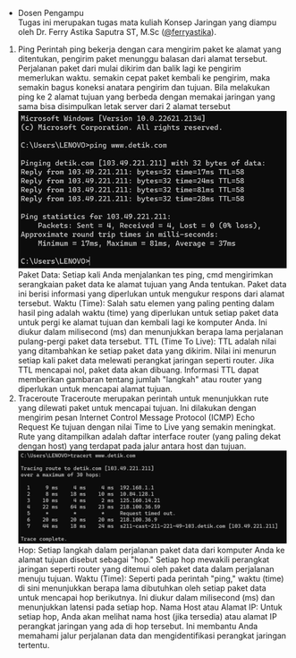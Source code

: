 * Dosen Pengampu  
Tugas ini merupakan tugas mata kuliah Konsep Jaringan yang diampu oleh Dr. Ferry Astika Saputra ST, M.Sc ([@ferryastika](https://github.com/ferryastika)).

1. Ping
Perintah ping bekerja dengan cara mengirim paket ke alamat yang ditentukan, pengirim paket menunggu balasan dari alamat tersebut. Perjalanan paket dari mulai dikirim dan balik lagi ke pengirim memerlukan waktu. semakin cepat paket kembali ke pengirim, maka semakin bagus koneksi anatara pengirim dan tujuan. Bila melakukan ping ke 2 alamat tujuan yang berbeda dengan memakai jaringan yang sama bisa disimpulkan letak server dari 2 alamat tersebut
![Test ping di cmd](ping.png)
Paket Data: Setiap kali Anda menjalankan tes ping, cmd mengirimkan serangkaian paket data ke alamat tujuan yang Anda tentukan. Paket data ini berisi informasi yang diperlukan untuk mengukur respons dari alamat tersebut.
Waktu (Time): Salah satu elemen yang paling penting dalam hasil ping adalah waktu (time) yang diperlukan untuk setiap paket data untuk pergi ke alamat tujuan dan kembali lagi ke komputer Anda. Ini diukur dalam milisecond (ms) dan menunjukkan berapa lama perjalanan pulang-pergi paket data tersebut.
TTL (Time To Live): TTL adalah nilai yang ditambahkan ke setiap paket data yang dikirim. Nilai ini menurun setiap kali paket data melewati perangkat jaringan seperti router. Jika TTL mencapai nol, paket data akan dibuang. Informasi TTL dapat memberikan gambaran tentang jumlah "langkah" atau router yang diperlukan untuk mencapai alamat tujuan.
2. Traceroute
Traceroute merupakan perintah untuk menunjukkan rute yang dilewati paket untuk mencapai tujuan. Ini dilakukan dengan mengirim pesan Internet Control Message Protocol (ICMP) Echo Request Ke tujuan dengan nilai Time to Live yang semakin meningkat. Rute yang ditampilkan adalah daftar interface router (yang paling dekat dengan host) yang terdapat pada jalur antara host dan tujuan.
![Test Traceroute di cmd](traceroute.png)
Hop: Setiap langkah dalam perjalanan paket data dari komputer Anda ke alamat tujuan disebut sebagai "hop." Setiap hop mewakili perangkat jaringan seperti router yang ditemui oleh paket data dalam perjalanan menuju tujuan.
Waktu (Time): Seperti pada perintah "ping," waktu (time) di sini menunjukkan berapa lama dibutuhkan oleh setiap paket data untuk mencapai hop berikutnya. Ini diukur dalam milisecond (ms) dan menunjukkan latensi pada setiap hop.
Nama Host atau Alamat IP: Untuk setiap hop, Anda akan melihat nama host (jika tersedia) atau alamat IP perangkat jaringan yang ada di hop tersebut. Ini membantu Anda memahami jalur perjalanan data dan mengidentifikasi perangkat jaringan tertentu.
